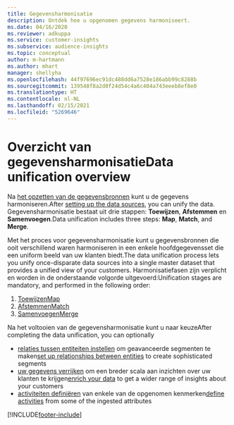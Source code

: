 ```yaml
---
title: Gegevensharmonisatie
description: Ontdek hoe u opgenomen gegevens harmoniseert.
ms.date: 04/16/2020
ms.reviewer: adkuppa
ms.service: customer-insights
ms.subservice: audience-insights
ms.topic: conceptual
author: m-hartmann
ms.author: mhart
manager: shellyha
ms.openlocfilehash: 44f97696ec91dc488dd6a7528e186abb99c8288b
ms.sourcegitcommit: 139548f8a2d0f24d54c4a6c404a743eeeb8ef8e0
ms.translationtype: HT
ms.contentlocale: nl-NL
ms.lasthandoff: 02/15/2021
ms.locfileid: "5269646"
---
```

# <a name="data-unification-overview"></a><span data-ttu-id="054b6-103">Overzicht van gegevensharmonisatie</span><span class="sxs-lookup"><span data-stu-id="054b6-103">Data unification overview</span></span>

<span data-ttu-id="054b6-104">Na [het opzetten van de gegevensbronnen](data-sources.md) kunt u de gegevens harmoniseren.</span><span class="sxs-lookup"><span data-stu-id="054b6-104">After [setting up the data sources](data-sources.md), you can unify the data.</span></span> <span data-ttu-id="054b6-105">Gegevensharmonisatie bestaat uit drie stappen: **Toewijzen**, **Afstemmen** en **Samenvoegen**.</span><span class="sxs-lookup"><span data-stu-id="054b6-105">Data unification includes three steps: **Map**, **Match**, and **Merge**.</span></span>

<span data-ttu-id="054b6-106">Met het proces voor gegevensharmonisatie kunt u gegevensbronnen die ooit verschillend waren harmoniseren in een enkele hoofdgegevensset die een uniform beeld van uw klanten biedt.</span><span class="sxs-lookup"><span data-stu-id="054b6-106">The data unification process lets you unify once-disparate data sources into a single master dataset that provides a unified view of your customers.</span></span> <span data-ttu-id="054b6-107">Harmonisatiefasen zijn verplicht en worden in de onderstaande volgorde uitgevoerd:</span><span class="sxs-lookup"><span data-stu-id="054b6-107">Unification stages are mandatory, and performed in the following order:</span></span>

1. [<span data-ttu-id="054b6-108">Toewijzen</span><span class="sxs-lookup"><span data-stu-id="054b6-108">Map</span></span>](map-entities.md)
2. [<span data-ttu-id="054b6-109">Afstemmen</span><span class="sxs-lookup"><span data-stu-id="054b6-109">Match</span></span>](match-entities.md)
3. [<span data-ttu-id="054b6-110">Samenvoegen</span><span class="sxs-lookup"><span data-stu-id="054b6-110">Merge</span></span>](merge-entities.md)

<span data-ttu-id="054b6-111">Na het voltooien van de gegevensharmonisatie kunt u naar keuze</span><span class="sxs-lookup"><span data-stu-id="054b6-111">After completing the data unification, you can optionally</span></span>

- <span data-ttu-id="054b6-112">[relaties tussen entiteiten instellen](relationships.md) om geavanceerde segmenten te maken</span><span class="sxs-lookup"><span data-stu-id="054b6-112">[set up relationships between entities](relationships.md) to create sophisticated segments</span></span>
- <span data-ttu-id="054b6-113">[uw gegevens verrijken](enrichment-hub.md) om een breder scala aan inzichten over uw klanten te krijgen</span><span class="sxs-lookup"><span data-stu-id="054b6-113">[enrich your data](enrichment-hub.md) to get a wider range of insights about your customers</span></span>
- <span data-ttu-id="054b6-114">[activiteiten definiëren](activities.md) van enkele van de opgenomen kenmerken</span><span class="sxs-lookup"><span data-stu-id="054b6-114">[define activities](activities.md) from some of the ingested attributes</span></span>


[!INCLUDE[footer-include](../includes/footer-banner.md)]